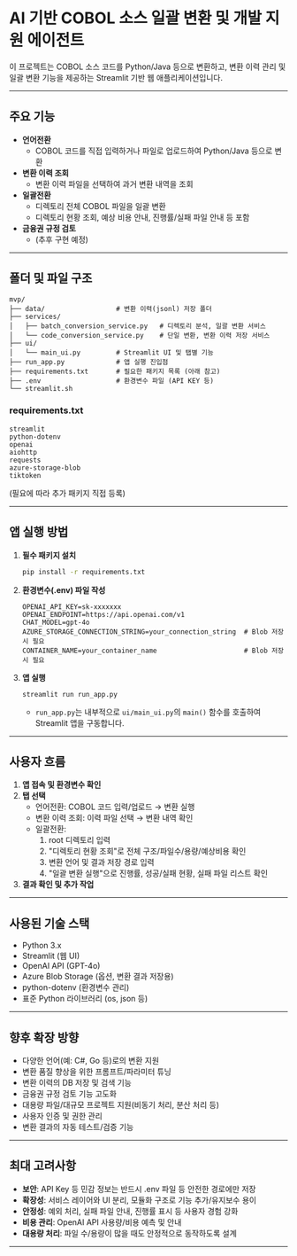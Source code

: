 # AI 기반 COBOL 소스 일괄 변환 및 개발 지원 에이전트

이 프로젝트는 COBOL 소스 코드를 Python/Java 등으로 변환하고, 변환 이력 관리 및 일괄 변환 기능을 제공하는 Streamlit 기반 웹 애플리케이션입니다.

---

## 주요 기능

- **언어전환**  
  - COBOL 코드를 직접 입력하거나 파일로 업로드하여 Python/Java 등으로 변환
- **변환 이력 조회**  
  - 변환 이력 파일을 선택하여 과거 변환 내역을 조회
- **일괄전환**  
  - 디렉토리 전체 COBOL 파일을 일괄 변환  
  - 디렉토리 현황 조회, 예상 비용 안내, 진행률/실패 파일 안내 등 포함
- **금융권 규정 검토**  
  - (추후 구현 예정)

---

## 폴더 및 파일 구조

```
mvp/
├── data/                  # 변환 이력(jsonl) 저장 폴더
├── services/
│   ├── batch_conversion_service.py   # 디렉토리 분석, 일괄 변환 서비스
│   └── code_conversion_service.py    # 단일 변환, 변환 이력 저장 서비스
├── ui/
│   └── main_ui.py         # Streamlit UI 및 탭별 기능
├── run_app.py             # 앱 실행 진입점
├── requirements.txt       # 필요한 패키지 목록 (아래 참고)
├── .env                   # 환경변수 파일 (API KEY 등)
└── streamlit.sh
```

### requirements.txt
```
streamlit
python-dotenv
openai
aiohttp
requests
azure-storage-blob
tiktoken
```
(필요에 따라 추가 패키지 직접 등록)

---

## 앱 실행 방법

1. **필수 패키지 설치**
    ```bash
    pip install -r requirements.txt
    ```

2. **환경변수(.env) 파일 작성**
    ```
    OPENAI_API_KEY=sk-xxxxxxx
    OPENAI_ENDPOINT=https://api.openai.com/v1
    CHAT_MODEL=gpt-4o
    AZURE_STORAGE_CONNECTION_STRING=your_connection_string  # Blob 저장 시 필요
    CONTAINER_NAME=your_container_name                      # Blob 저장 시 필요
    ```

3. **앱 실행**
    ```
    streamlit run run_app.py
    ```
    - `run_app.py`는 내부적으로 `ui/main_ui.py`의 `main()` 함수를 호출하여 Streamlit 앱을 구동합니다.

---

## 사용자 흐름

1. **앱 접속 및 환경변수 확인**
2. **탭 선택**
    - 언어전환: COBOL 코드 입력/업로드 → 변환 실행
    - 변환 이력 조회: 이력 파일 선택 → 변환 내역 확인
    - 일괄전환:  
        1. root 디렉토리 입력  
        2. "디렉토리 현황 조회"로 전체 구조/파일수/용량/예상비용 확인  
        3. 변환 언어 및 결과 저장 경로 입력  
        4. "일괄 변환 실행"으로 진행률, 성공/실패 현황, 실패 파일 리스트 확인
3. **결과 확인 및 추가 작업**

---

## 사용된 기술 스택

- Python 3.x  
- Streamlit (웹 UI)  
- OpenAI API (GPT-4o)  
- Azure Blob Storage (옵션, 변환 결과 저장용)  
- python-dotenv (환경변수 관리)  
- 표준 Python 라이브러리 (os, json 등)

---

## 향후 확장 방향

- 다양한 언어(예: C#, Go 등)로의 변환 지원
- 변환 품질 향상을 위한 프롬프트/파라미터 튜닝
- 변환 이력의 DB 저장 및 검색 기능
- 금융권 규정 검토 기능 고도화
- 대용량 파일/대규모 프로젝트 지원(비동기 처리, 분산 처리 등)
- 사용자 인증 및 권한 관리
- 변환 결과의 자동 테스트/검증 기능

---

## 최대 고려사항

- **보안**: API Key 등 민감 정보는 반드시 .env 파일 등 안전한 경로에만 저장
- **확장성**: 서비스 레이어와 UI 분리, 모듈화 구조로 기능 추가/유지보수 용이
- **안정성**: 예외 처리, 실패 파일 안내, 진행률 표시 등 사용자 경험 강화
- **비용 관리**: OpenAI API 사용량/비용 예측 및 안내
- **대용량 처리**: 파일 수/용량이 많을 때도 안정적으로 동작하도록 설계

---
